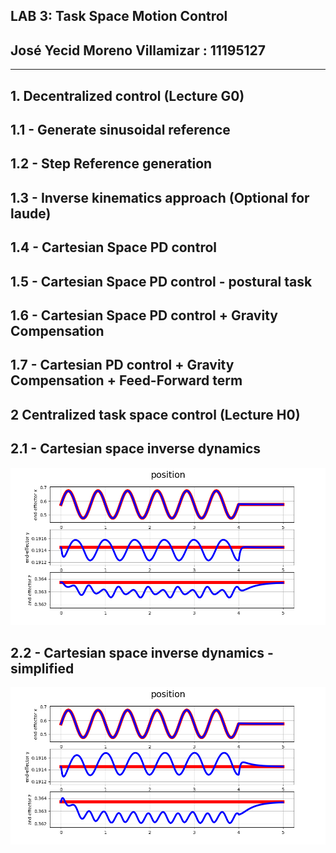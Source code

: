 ## LAB 3: Task Space Motion Control
## José Yecid Moreno Villamizar : 11195127

---

## **1. Decentralized control (Lecture G0)**
## 1.1 - Generate sinusoidal reference
## 1.2 - Step Reference generation
## 1.3 - Inverse kinematics approach (Optional for laude)
## 1.4 - Cartesian Space PD control
## 1.5 - Cartesian Space PD control - postural task
## 1.6 - Cartesian Space PD control + Gravity Compensation
## 1.7 - Cartesian PD control + Gravity Compensation + Feed-Forward term

## **2 Centralized task space control (Lecture H0)**
## 2.1 - Cartesian space inverse dynamics
![img/fig_2.2_position.png](img/fig_2.2_position.png)
## 2.2 - Cartesian space inverse dynamics - simplified
![img/fig_2.1_position.png](img/fig_2.1_position.png)